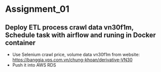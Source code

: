 # Assignment_01
## Deploy ETL process crawl data vn30f1m, Schedule task with airflow and runing in Docker container 
- Use Selenium crawl price, volume data vn30f1m from website: https://banggia.vps.com.vn/chung-khoan/derivative-VN30
- Push it into AWS RDS
